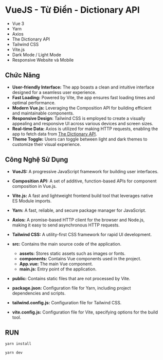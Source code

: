 # VueJS - Từ Điển - Dictionary API
- Vue 3
- Yarn
- Axios
- The Dictionary API
- Tailwind CSS
- Vite.js
- Dark Mode / Light Mode
- Responsive Website và Mobile

## Chức Năng
- **User-friendly Interface:** The app boasts a clean and intuitive interface designed for a seamless user experience.
- **Fast Loading:** Powered by Vite, the app ensures fast loading times and optimal performance.
- **Modern Vue.js:** Leveraging the Composition API for building efficient and maintainable components.
- **Responsive Design:** Tailwind CSS is employed to create a visually appealing and responsive UI across various devices and screen sizes.
- **Real-time Data:** Axios is utilized for making HTTP requests, enabling the app to fetch data from [The Dictionary API](https://dictionaryapi.dev/).
- **Theme Toggle:** Users can toggle between light and dark themes to customize their visual experience.

## Công Nghệ Sử Dụng
- **VueJS:** A progressive JavaScript framework for building user interfaces.
- **Composition API:** A set of additive, function-based APIs for component composition in Vue.js.
- **Vite.js:** A fast and lightweight frontend build tool that leverages native ES Module imports.
- **Yarn:** A fast, reliable, and secure package manager for JavaScript.
- **Axios:** A promise-based HTTP client for the browser and Node.js, making it easy to send asynchronous HTTP requests.
- **Tailwind CSS:** A utility-first CSS framework for rapid UI development.

- **src:** Contains the main source code of the application.
  - **assets:** Stores static assets such as images or fonts.
  - **components:** Contains Vue components used in the project.
  - **App.vue:** The main Vue component.
  - **main.js:** Entry point of the application.
- **public:** Contains static files that are not processed by Vite.
- **package.json:** Configuration file for Yarn, including project dependencies and scripts.
- **tailwind.config.js:** Configuration file for Tailwind CSS.
- **vite.config.js:** Configuration file for Vite, specifying options for the build tool.

## RUN
   ```bash
   yarn install
   ```
   ```bash
   yarn dev
   ```